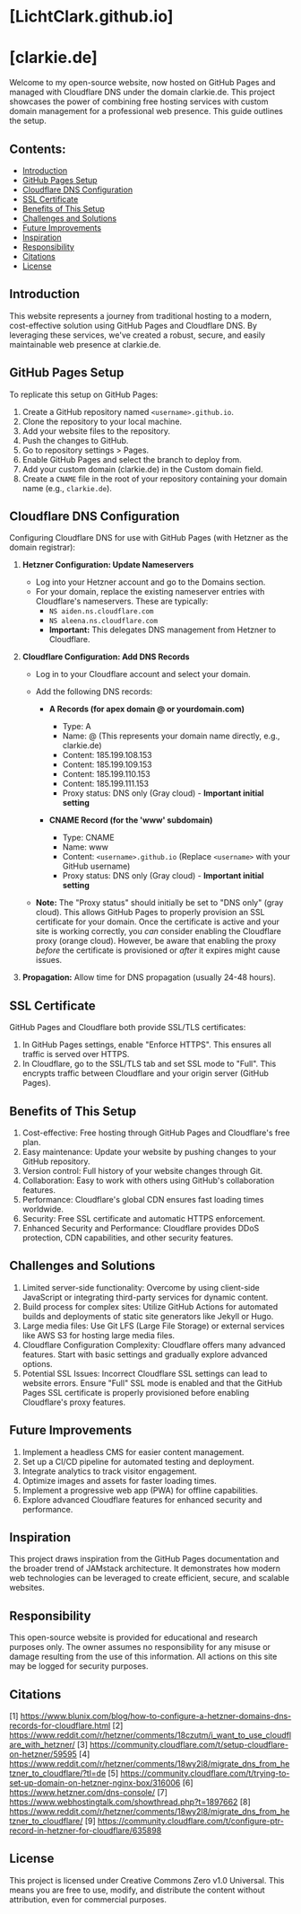 # [LichtClark.github.io]
# [clarkie.de]

Welcome to my open-source website, now hosted on GitHub Pages and managed with Cloudflare DNS under the domain clarkie.de. This project showcases the power of combining free hosting services with custom domain management for a professional web presence. This guide outlines the setup.

## Contents:
- [Introduction](#introduction)
- [GitHub Pages Setup](#github-pages-setup)
- [Cloudflare DNS Configuration](#cloudflare-dns-configuration)
- [SSL Certificate](#ssl-certificate)
- [Benefits of This Setup](#benefits-of-this-setup)
- [Challenges and Solutions](#challenges-and-solutions)
- [Future Improvements](#future-improvements)
- [Inspiration](#inspiration)
- [Responsibility](#responsibility)
- [Citations](#citations)
- [License](#license)

## Introduction

This website represents a journey from traditional hosting to a modern, cost-effective solution using GitHub Pages and Cloudflare DNS. By leveraging these services, we've created a robust, secure, and easily maintainable web presence at clarkie.de.

## GitHub Pages Setup

To replicate this setup on GitHub Pages:

1. Create a GitHub repository named `<username>.github.io`.
2. Clone the repository to your local machine.
3. Add your website files to the repository.
4. Push the changes to GitHub.
5. Go to repository settings > Pages.
6. Enable GitHub Pages and select the branch to deploy from.
7. Add your custom domain (clarkie.de) in the Custom domain field.
8. Create a `CNAME` file in the root of your repository containing your domain name (e.g., `clarkie.de`).

## Cloudflare DNS Configuration

Configuring Cloudflare DNS for use with GitHub Pages (with Hetzner as the domain registrar):

1.  **Hetzner Configuration: Update Nameservers**
    *   Log into your Hetzner account and go to the Domains section.
    *   For your domain, replace the existing nameserver entries with Cloudflare's nameservers. These are typically:
        *   `NS aiden.ns.cloudflare.com`
        *   `NS aleena.ns.cloudflare.com`
        *   **Important:** This delegates DNS management from Hetzner to Cloudflare.

2.  **Cloudflare Configuration: Add DNS Records**

    *   Log in to your Cloudflare account and select your domain.
    *   Add the following DNS records:

        *   **A Records (for apex domain @ or yourdomain.com)**

            *   Type: A
            *   Name: @ (This represents your domain name directly, e.g., clarkie.de)
            *   Content: 185.199.108.153
            *   Content: 185.199.109.153
            *   Content: 185.199.110.153
            *   Content: 185.199.111.153
            *   Proxy status: DNS only (Gray cloud) - **Important initial setting**

        *   **CNAME Record (for the 'www' subdomain)**

            *   Type: CNAME
            *   Name: www
            *   Content: `<username>.github.io` (Replace `<username>` with your GitHub username)
            *   Proxy status: DNS only (Gray cloud) - **Important initial setting**

    *   **Note:** The "Proxy status" should initially be set to "DNS only" (gray cloud). This allows GitHub Pages to properly provision an SSL certificate for your domain. Once the certificate is active and your site is working correctly, you *can* consider enabling the Cloudflare proxy (orange cloud). However, be aware that enabling the proxy *before* the certificate is provisioned or *after* it expires might cause issues.

3.  **Propagation:** Allow time for DNS propagation (usually 24-48 hours).

## SSL Certificate

GitHub Pages and Cloudflare both provide SSL/TLS certificates:

1. In GitHub Pages settings, enable "Enforce HTTPS". This ensures all traffic is served over HTTPS.
2. In Cloudflare, go to the SSL/TLS tab and set SSL mode to "Full". This encrypts traffic between Cloudflare and your origin server (GitHub Pages).

## Benefits of This Setup

1. Cost-effective: Free hosting through GitHub Pages and Cloudflare's free plan.
2. Easy maintenance: Update your website by pushing changes to your GitHub repository.
3. Version control: Full history of your website changes through Git.
4. Collaboration: Easy to work with others using GitHub's collaboration features.
5. Performance: Cloudflare's global CDN ensures fast loading times worldwide.
6. Security: Free SSL certificate and automatic HTTPS enforcement.
7. Enhanced Security and Performance:  Cloudflare provides DDoS protection, CDN capabilities, and other security features.

## Challenges and Solutions

1. Limited server-side functionality: Overcome by using client-side JavaScript or integrating third-party services for dynamic content.
2. Build process for complex sites: Utilize GitHub Actions for automated builds and deployments of static site generators like Jekyll or Hugo.
3. Large media files: Use Git LFS (Large File Storage) or external services like AWS S3 for hosting large media files.
4. Cloudflare Configuration Complexity: Cloudflare offers many advanced features. Start with basic settings and gradually explore advanced options.
5. Potential SSL Issues:  Incorrect Cloudflare SSL settings can lead to website errors. Ensure "Full" SSL mode is enabled and that the GitHub Pages SSL certificate is properly provisioned before enabling Cloudflare's proxy features.

## Future Improvements

1. Implement a headless CMS for easier content management.
2. Set up a CI/CD pipeline for automated testing and deployment.
3. Integrate analytics to track visitor engagement.
4. Optimize images and assets for faster loading times.
5. Implement a progressive web app (PWA) for offline capabilities.
6. Explore advanced Cloudflare features for enhanced security and performance.

## Inspiration

This project draws inspiration from the GitHub Pages documentation and the broader trend of JAMstack architecture. It demonstrates how modern web technologies can be leveraged to create efficient, secure, and scalable websites.

## Responsibility

This open-source website is provided for educational and research purposes only. The owner assumes no responsibility for any misuse or damage resulting from the use of this information. All actions on this site may be logged for security purposes.

## Citations
[1] https://www.blunix.com/blog/how-to-configure-a-hetzner-domains-dns-records-for-cloudflare.html
[2] https://www.reddit.com/r/hetzner/comments/18czutm/i_want_to_use_cloudflare_with_hetzner/
[3] https://community.cloudflare.com/t/setup-cloudflare-on-hetzner/59595
[4] https://www.reddit.com/r/hetzner/comments/18wy2l8/migrate_dns_from_hetzner_to_cloudflare/?tl=de
[5] https://community.cloudflare.com/t/trying-to-set-up-domain-on-hetzner-nginx-box/316006
[6] https://www.hetzner.com/dns-console/
[7] https://www.webhostingtalk.com/showthread.php?t=1897662
[8] https://www.reddit.com/r/hetzner/comments/18wy2l8/migrate_dns_from_hetzner_to_cloudflare/
[9] https://community.cloudflare.com/t/configure-ptr-record-in-hetzner-for-cloudflare/635898


## License

This project is licensed under Creative Commons Zero v1.0 Universal. This means you are free to use, modify, and distribute the content without attribution, even for commercial purposes.

